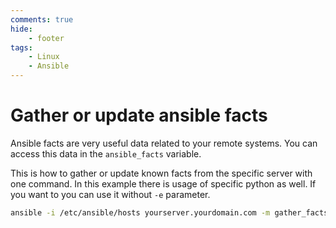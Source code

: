 ```yaml
---
comments: true
hide:
    - footer
tags:
    - Linux
    - Ansible
---
```

# Gather or update ansible facts

Ansible facts are very useful data related to your remote systems. You can access this data in the `ansible_facts` variable.

This is how to gather or update known facts from the specific server with one command. In this example there is usage of specific python as well. If you want to you can use it without `-e` parameter.

``` bash
ansible -i /etc/ansible/hosts yourserver.yourdomain.com -m gather_facts -e 'ansible_python_interpreter=/usr/bin/python'
```

